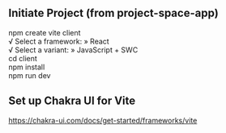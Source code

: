 ## Initiate Project (from project-space-app)
npm create vite client  
√ Select a framework: » React  
√ Select a variant: » JavaScript + SWC  
cd client  
npm install  
npm run dev  

## Set up Chakra UI for Vite
https://chakra-ui.com/docs/get-started/frameworks/vite  
